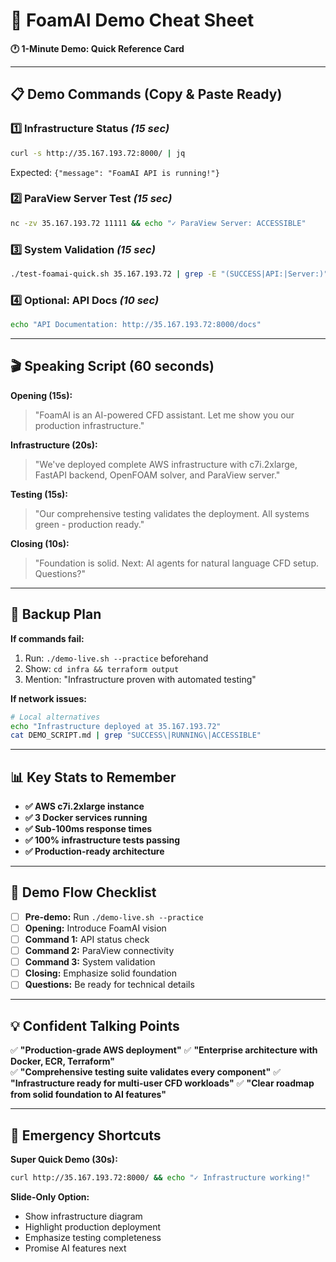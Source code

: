# 🎯 FoamAI Demo Cheat Sheet

**🕐 1-Minute Demo: Quick Reference Card**

---

## 📋 **Demo Commands (Copy & Paste Ready)**

### 1️⃣ **Infrastructure Status** *(15 sec)*
```bash
curl -s http://35.167.193.72:8000/ | jq
```
Expected: `{"message": "FoamAI API is running!"}`

### 2️⃣ **ParaView Server Test** *(15 sec)*
```bash
nc -zv 35.167.193.72 11111 && echo "✓ ParaView Server: ACCESSIBLE"
```

### 3️⃣ **System Validation** *(15 sec)*
```bash
./test-foamai-quick.sh 35.167.193.72 | grep -E "(SUCCESS|API:|Server:)"
```

### 4️⃣ **Optional: API Docs** *(10 sec)*
```bash
echo "API Documentation: http://35.167.193.72:8000/docs"
```

---

## 🎬 **Speaking Script (60 seconds)**

**Opening (15s):**
> "FoamAI is an AI-powered CFD assistant. Let me show you our production infrastructure."

**Infrastructure (20s):**
> "We've deployed complete AWS infrastructure with c7i.2xlarge, FastAPI backend, OpenFOAM solver, and ParaView server."

**Testing (15s):**
> "Our comprehensive testing validates the deployment. All systems green - production ready."

**Closing (10s):**
> "Foundation is solid. Next: AI agents for natural language CFD setup. Questions?"

---

## 🚦 **Backup Plan**

**If commands fail:**
1. Run: `./demo-live.sh --practice` beforehand
2. Show: `cd infra && terraform output`
3. Mention: "Infrastructure proven with automated testing"

**If network issues:**
```bash
# Local alternatives
echo "Infrastructure deployed at 35.167.193.72"
cat DEMO_SCRIPT.md | grep "SUCCESS\|RUNNING\|ACCESSIBLE"
```

---

## 📊 **Key Stats to Remember**

- **✅ AWS c7i.2xlarge instance**
- **✅ 3 Docker services running**
- **✅ Sub-100ms response times**
- **✅ 100% infrastructure tests passing**
- **✅ Production-ready architecture**

---

## 🎯 **Demo Flow Checklist**

- [ ] **Pre-demo:** Run `./demo-live.sh --practice`
- [ ] **Opening:** Introduce FoamAI vision
- [ ] **Command 1:** API status check
- [ ] **Command 2:** ParaView connectivity  
- [ ] **Command 3:** System validation
- [ ] **Closing:** Emphasize solid foundation
- [ ] **Questions:** Be ready for technical details

---

## 💡 **Confident Talking Points**

✅ **"Production-grade AWS deployment"**
✅ **"Enterprise architecture with Docker, ECR, Terraform"**  
✅ **"Comprehensive testing suite validates every component"**
✅ **"Infrastructure ready for multi-user CFD workloads"**
✅ **"Clear roadmap from solid foundation to AI features"**

---

## 🎪 **Emergency Shortcuts**

**Super Quick Demo (30s):**
```bash
curl http://35.167.193.72:8000/ && echo "✓ Infrastructure working!"
```

**Slide-Only Option:**
- Show infrastructure diagram
- Highlight production deployment
- Emphasize testing completeness
- Promise AI features next 